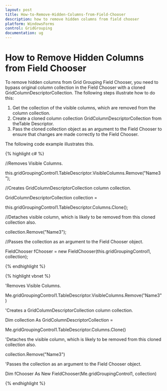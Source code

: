```yaml
---
layout: post
title: How-to-Remove-Hidden-Columns-from-Field-Chooser
description: how to remove hidden columns from field chooser
platform: WindowsForms
control: GridGrouping
documentation: ug
---
```


# How to Remove Hidden Columns from Field Chooser

To remove hidden columns from Grid Grouping Field Chooser, you need to bypass original column collection in the Field Chooser with a cloned GridColumnDescriptorCollection. The following steps illustrate how to do this:

1. Get the collection of the visible columns, which are removed from the column collection.
2. Create a cloned column collection GridColumnDescriptorCollection from theTable Descriptor.
3. Pass the cloned collection object as an argument to the Field Chooser to ensure that changes are made correctly to the Field Chooser.

The following code example illustrates this.

{% highlight c# %}



//Removes Visible Columns.

this.gridGroupingControl1.TableDescriptor.VisibleColumns.Remove("Name3");


//Creates GridColumnDescriptorCollection column collection.

GridColumnDescriptorCollection collection = 

this.gridGroupingControl1.TableDescriptor.Columns.Clone();



//Detaches visible column, which is likely to be removed from this cloned collection also.

collection.Remove("Name3");



//Passes the collection as an argument to the Field Chooser object.

FieldChooser fChooser = new FieldChooser(this.gridGroupingControl1, collection);

{% endhighlight %}

{% highlight vbnet %}



'Removes Visible Columns.

Me.gridGroupingControl1.TableDescriptor.VisibleColumns.Remove("Name3")



'Creates a GridColumnDescriptorCollection column collection.

Dim collection As GridColumnDescriptorCollection = 

Me.gridGroupingControl1.TableDescriptor.Columns.Clone()



'Detaches the visible column, which is likely to be removed from this cloned collection also.

collection.Remove("Name3")



'Passes the collection as an argument to the Field Chooser object.

Dim fChooser As New FieldChooser(Me.gridGroupingControl1, collection)

{% endhighlight %}

